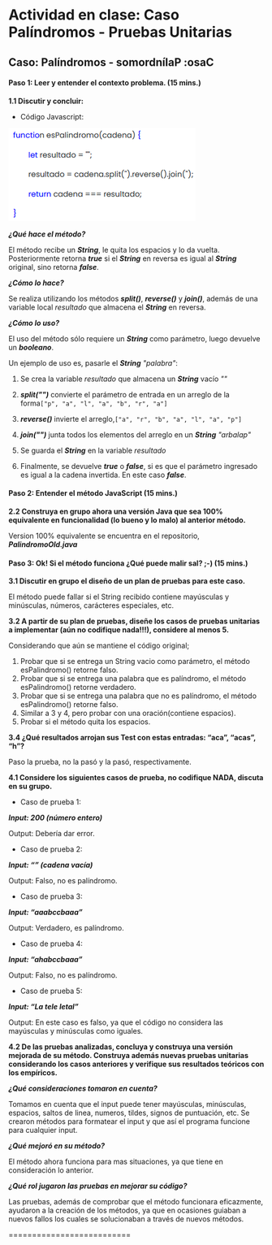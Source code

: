 # Actividad en clase: Caso Palíndromos - Pruebas Unitarias
## Caso: Palíndromos - somordnílaP :osaC

#### Paso 1: Leer y entender el contexto problema. (15 mins.)

**1.1 Discutir y concluir:**
* Código Javascript:

![img.png](src/main/resources/codigoJS.png)

***¿Qué hace el método?***

El método recibe un **_String_**, le quita los espacios y lo da vuelta. Posteriormente retorna _**true**_ si el **_String_** en reversa es igual al **_String_** original, sino retorna **_false_**.

***¿Cómo lo hace?***

Se realiza utilizando los métodos **_split()_**, **_reverse()_** y **_join()_**, además de una variable local _resultado_ que almacena el **_String_** en reversa.

***¿Cómo lo uso?***

El uso del método sólo requiere un **_String_** como parámetro, luego devuelve un **_booleano_**.

Un ejemplo de uso es, pasarle el **_String_** _"palabra"_: 

1. Se crea la variable _resultado_ que almacena un **_String_** vacío _""_


2. **_split("")_** convierte el parámetro de entrada en un arreglo de la forma`["p", "a", "l", "a", "b", "r", "a"]`


3. **_reverse()_** invierte el arreglo,`["a", "r", "b", "a", "l", "a", "p"]`


4. **_join("")_** junta todos los elementos del arreglo en un **_String_** _"arbalap"_


5. Se guarda el **_String_** en la variable _resultado_


6. Finalmente, se devuelve **_true_** o **_false_**, si es que el parámetro ingresado es igual a la cadena invertida. En este caso **_false_**.

#### Paso 2: Entender el método JavaScript (15 mins.)

**2.2 Construya en grupo ahora una versión Java que sea 100% equivalente en funcionalidad (lo bueno y lo malo) al anterior método.**

Version 100% equivalente se encuentra en el repositorio, **_PalindromoOld.java_**

#### Paso 3: Ok! Si el método funciona ¿Qué puede malir sal? ;-) (15 mins.)

**3.1 Discutir en grupo el diseño de un plan de pruebas para este caso.**

El método puede fallar si el String recibido contiene mayúsculas y minúsculas, números, carácteres especiales, etc.

**3.2 A partir de su plan de pruebas, diseñe los casos de pruebas unitarias a implementar (aún no codifique nada!!!), considere al menos 5.**

Considerando que aún se mantiene el código original; 

1. Probar que si se entrega un String vacio como parámetro, el método esPalindromo() retorne falso.
2. Probar que si se entrega una palabra que es palíndromo, el método esPalindromo() retorne verdadero.
3. Probar que si se entrega una palabra que no es palíndromo, el método esPalindromo() retorne falso.
4. Similar a 3 y 4, pero probar con una oración(contiene espacios).
5. Probar si el método quita los espacios.

**3.4 ¿Qué resultados arrojan sus Test con estas entradas: “aca”, “acas”, “h”?**

Paso la prueba, no la pasó y la pasó, respectivamente.

**4.1 Considere los siguientes casos de prueba, no codifique NADA, discuta en su grupo.**

- Caso de prueba 1:

***Input: 200 (número entero)***

Output: Debería dar error.

- Caso de prueba 2:

***Input: “” (cadena vacía)***

Output: Falso, no es palíndromo.

- Caso de prueba 3:

***Input: “aaabccbaaa”***

Output: Verdadero, es palíndromo.

- Caso de prueba 4:

***Input: “ahabccbaaa”***

Output: Falso, no es palíndromo.

- Caso de prueba 5:

***Input: “La tele letal”***

Output: En este caso es falso, ya que el código no considera las mayúsculas y minúsculas como iguales.

**4.2 De las pruebas analizadas, concluya y construya una versión mejorada de su método. Construya además nuevas pruebas unitarias considerando los casos anteriores y verifique sus resultados teóricos con los empíricos.**

***¿Qué consideraciones tomaron en cuenta?***

Tomamos en cuenta que el input puede tener mayúsculas, minúsculas, espacios, saltos de linea, numeros, tildes, signos de puntuación, etc. Se crearon métodos para formatear el input y que así el programa funcione para cualquier input.

***¿Qué mejoró en su método?***

El método ahora funciona para mas situaciones, ya que tiene en consideración lo anterior.

***¿Qué rol jugaron las pruebas en mejorar su código?***

Las pruebas, además de comprobar que el método funcionara eficazmente, ayudaron a la creación de los métodos, ya que en ocasiones guiaban a nuevos fallos los cuales se solucionaban a través de nuevos métodos.


==========================